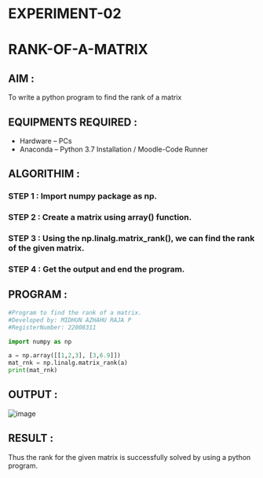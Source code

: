 # EXPERIMENT-02
# RANK-OF-A-MATRIX
## AIM :

To write a python program to find the rank of a matrix

## EQUIPMENTS REQUIRED :

- Hardware – PCs
- Anaconda – Python 3.7 Installation / Moodle-Code Runner

## ALGORITHIM :

### STEP 1 : Import numpy package as np.

### STEP 2 : Create a matrix using array() function.

### STEP 3 : Using the np.linalg.matrix_rank(), we can find the rank of the given matrix.

### STEP 4 : Get the output and end the program.


## PROGRAM :

```python
#Program to find the rank of a matrix.
#Developed by: MIDHUN AZHAHU RAJA P
#RegisterNumber: 22008311

import numpy as np

a = np.array([[1,2,3], [3,6.9]])
mat_rnk = np.linalg.matrix_rank(a)
print(mat_rnk)
```
## OUTPUT :

![image](https://user-images.githubusercontent.com/118054670/214333162-06cffe9b-7aa3-4c4c-b9c6-cbafe0700116.png)

## RESULT :

Thus the rank for the given matrix is successfully solved by  using a python program.

